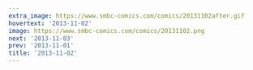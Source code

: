 ```yaml
---
extra_image: https://www.smbc-comics.com/comics/20131102after.gif
hovertext: '2013-11-02'
image: https://www.smbc-comics.com/comics/20131102.png
next: '2013-11-03'
prev: '2013-11-01'
title: '2013-11-02'
---
```

